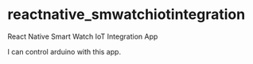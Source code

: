 # reactnative_smwatchiotintegration
React Native Smart Watch IoT Integration App

I can control arduino with this app.